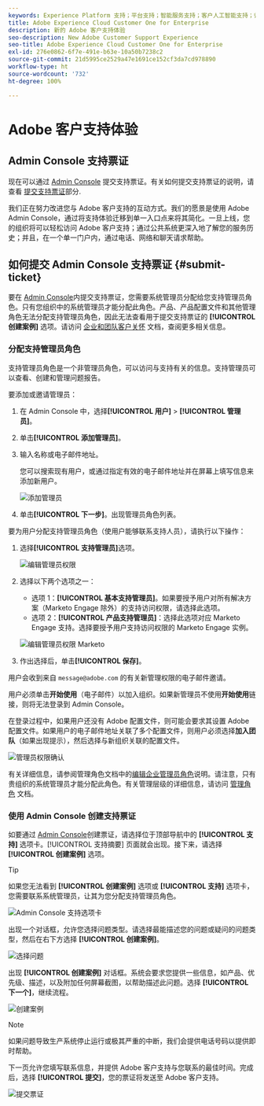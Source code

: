 ```yaml
---
keywords: Experience Platform 支持；平台支持；智能服务支持；客户人工智能支持；归因人工智能支持；rtcdp 支持；提交支持票证；客户支持
title: Adobe Experience Cloud Customer One for Enterprise
description: 新的 Adobe 客户支持体验
seo-description: New Adobe Customer Support Experience
seo-title: Adobe Experience Cloud Customer One for Enterprise
exl-id: 276e0862-6f7e-491e-b63e-10a50b7238c2
source-git-commit: 21d5995ce2529a47e1691ce152cf3da7cd978890
workflow-type: ht
source-wordcount: '732'
ht-degree: 100%

---
```


# Adobe 客户支持体验

## Admin Console 支持票证

现在可以通过 [Admin Console](https://adminconsole.adobe.com/) 提交支持票证。有关如何提交支持票证的说明，请查看 [提交支持票证](#submit-ticket)部分.

我们正在努力改进您与 Adobe 客户支持的互动方式。我们的愿景是使用 Adobe Admin Console，通过将支持体验迁移到单一入口点来将其简化。一旦上线，您的组织将可以轻松访问 Adobe 客户支持；通过公共系统更深入地了解您的服务历史；并且，在一个单一门户内，通过电话、网络和聊天请求帮助。

## 如何提交 Admin Console 支持票证 {#submit-ticket}

要在 [Admin Console](https://adminconsole.adobe.com/)内提交支持票证，您需要系统管理员分配给您支持管理员角色。只有您组织中的系统管理员才能分配此角色。产品、产品配置文件和其他管理角色无法分配支持管理员角色，因此无法查看用于提交支持票证的 **[!UICONTROL 创建案例]** 选项。请访问 [企业和团队客户关怀](customer-care.md) 文档，查阅更多相关信息。

### 分配支持管理员角色

支持管理员角色是一个非管理员角色，可以访问与支持有关的信息。支持管理员可以查看、创建和管理问题报告。

要添加或邀请管理员：

1. 在 Admin Console 中，选择&#x200B;**[!UICONTROL 用户]** > **[!UICONTROL 管理员]**。
1. 单击&#x200B;**[!UICONTROL 添加管理员]**。
1. 输入名称或电子邮件地址。

   您可以搜索现有用户，或通过指定有效的电子邮件地址并在屏幕上填写信息来添加新用户。

   ![添加管理员](assets/admin-console-add-admin.png)

1. 单击&#x200B;**[!UICONTROL 下一步]**。出现管理员角色列表。

要为用户分配支持管理员角色（使用户能够联系支持人员），请执行以下操作：

1. 选择&#x200B;**[!UICONTROL 支持管理员]**&#x200B;选项。

   ![编辑管理员权限](assets/edit-admin-rights.png)

1. 选择以下两个选项之一：

   * 选项 1：**[!UICONTROL 基本支持管理员]**。如果要授予用户对所有解决方案（Marketo Engage 除外）的支持访问权限，请选择此选项。
   * 选项 2：**[!UICONTROL 产品支持管理员]**：选择此选项对应 Marketo Engage 支持。选择要授予用户支持访问权限的 Marketo Engage 实例。

   ![编辑管理员权限 Marketo](assets/edit-admin-rights-advanced.png)

1. 作出选择后，单击&#x200B;**[!UICONTROL 保存]**。

用户会收到来自 `message@adobe.com` 的有关新管理权限的电子邮件邀请。

用户必须单击&#x200B;**开始使用**（电子邮件）以加入组织。如果新管理员不使用&#x200B;**开始使用**&#x200B;链接，则将无法登录到 Admin Console。

在登录过程中，如果用户还没有 Adobe 配置文件，则可能会要求其设置 Adobe 配置文件。如果用户的电子邮件地址关联了多个配置文件，则用户必须选择&#x200B;**加入团队**（如果出现提示），然后选择与新组织关联的配置文件。

![管理员权限确认](assets/admin-rights-confirmation.png)

有关详细信息，请参阅管理角色文档中的[编辑企业管理员角色](admin-roles.md#add-enterprise-role)说明。请注意，只有贵组织的系统管理员才能分配此角色。有关管理层级的详细信息，请访问 [管理角色](admin-roles.md) 文档。

### 使用 Admin Console 创建支持票证

如要通过 [Admin Console](https://adminconsole.adobe.com/)创建票证，请选择位于顶部导航中的 **[!UICONTROL 支持]** 选项卡。[!UICONTROL 支持摘要] 页面就会出现。接下来，请选择 **[!UICONTROL 创建案例]** 选项。

>[!TIP]
>
> 如果您无法看到 **[!UICONTROL 创建案例]** 选项或 **[!UICONTROL 支持]** 选项卡，您需要联系系统管理员，让其为您分配支持管理员角色。

![Admin Console 支持选项卡](./assets/Support.png)

出现一个对话框，允许您选择问题类型。请选择最能描述您的问题或疑问的问题类型，然后在右下方选择 **[!UICONTROL 创建案例]**。

![选择问题](./assets/select-case-type.png)

出现 **[!UICONTROL 创建案例]** 对话框。系统会要求您提供一些信息，如产品、优先级、描述，以及附加任何屏幕截图，以帮助描述此问题。选择 **[!UICONTROL 下一个]**，继续流程。

![创建案例](./assets/create_case.png)

>[!NOTE]
>
> 如果问题导致生产系统停止运行或极其严重的中断，我们会提供电话号码以提供即时帮助。

下一页允许您填写联系信息，并提供 Adobe 客户支持与您联系的最佳时间。完成后，选择 **[!UICONTROL 提交]**，您的票证将发送至 Adobe 客户支持。

![提交票证](./assets/submit_case.png)

<!--

## What About the Legacy Systems?

New Tickets/Cases will no longer be able to be submitted in legacy systems as of May 11th.  The [Admin Console](https://adminconsole.adobe.com/) will be used to submit new tickets/cases.

### Existing Tickets/Cases

* Between May 11th and May 20th the legacy systems will remain available to work existing tickets/cases to completion.
* Beginning May 20th the support team will migrate remaining open cases from the legacy systems to the new support experience.  You will receive an email notification regarding how to contact support to continue to work these cases.
-->
